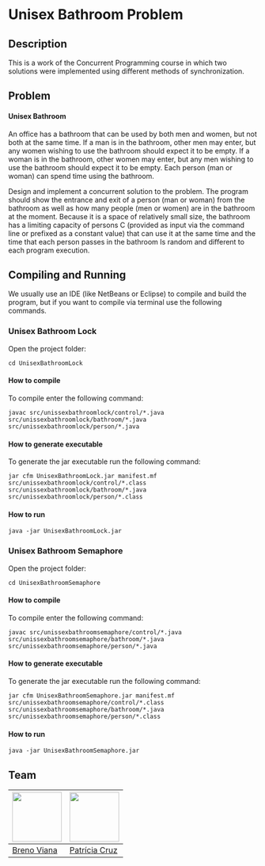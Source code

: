 # Unisex Bathroom Problem

## Description

This is a work of the Concurrent Programming course in which two solutions were implemented using different methods of synchronization.

## Problem

#### Unisex Bathroom

An office has a bathroom that can be used by both men and women, but not both at the same time. If a man is in the bathroom, other men may enter, but any women wishing to use the bathroom should expect it to be empty. If a woman is in the bathroom, other women may enter, but any men wishing to use the bathroom should expect it to be empty. Each person (man or woman) can spend time using the bathroom.

Design and implement a concurrent solution to the problem. The program should show the entrance and exit of a person (man or woman) from the bathroom as well as how many people (men or women) are in the bathroom at the moment. Because it is a space of relatively small size, the bathroom has a limiting capacity of persons C (provided as input via the command line or prefixed as a constant value) that can use it at the same time and the time that each person passes in the bathroom Is random and different to each program execution.

## Compiling and Running

We usually use an IDE (like NetBeans or Eclipse) to compile and build the program, but if you want to compile via terminal use the following commands.

### Unisex Bathroom Lock

Open the project folder:

    cd UnisexBathroomLock

#### How to compile

To compile enter the following command:

    javac src/unissexbathroomlock/control/*.java src/unissexbathroomlock/bathroom/*.java src/unissexbathroomlock/person/*.java

#### How to generate executable

To generate the jar executable run the following command:

    jar cfm UnisexBathroomLock.jar manifest.mf src/unissexbathroomlock/control/*.class src/unissexbathroomlock/bathroom/*.java src/unissexbathroomlock/person/*.class

#### How to run

    java -jar UnisexBathroomLock.jar

### Unisex Bathroom Semaphore

Open the project folder:

    cd UnisexBathroomSemaphore

#### How to compile

To compile enter the following command:

    javac src/unissexbathroomsemaphore/control/*.java src/unissexbathroomsemaphore/bathroom/*.java src/unissexbathroomsemaphore/person/*.java

#### How to generate executable

To generate the jar executable run the following command:

    jar cfm UnisexBathroomSemaphore.jar manifest.mf src/unissexbathroomsemaphore/control/*.class src/unissexbathroomsemaphore/bathroom/*.java src/unissexbathroomsemaphore/person/*.class

#### How to run

    java -jar UnisexBathroomSemaphore.jar

## Team

[<img src="https://avatars2.githubusercontent.com/u/17532418?v=3&s=400" width="100"/>](https://github.com/brenov) | [<img src="https://avatars2.githubusercontent.com/u/17392686?v=3&s=400" width="100"/>](https://github.com/Pekorishia)
---|---
[Breno Viana](https://github.com/brenov) | [Patrícia Cruz](https://github.com/Pekorishia)
